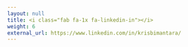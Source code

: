 ```yaml
---
layout: null
title: <i class="fab fa-1x fa-linkedin-in"></i>
weight: 6
external_url: https://www.linkedin.com/in/krisbimantara/
---
```

